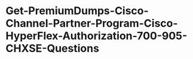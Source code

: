 # Get-PremiumDumps-Cisco-Channel-Partner-Program-Cisco-HyperFlex-Authorization-700-905-CHXSE-Questions